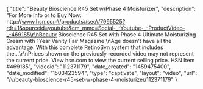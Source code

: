 {
    "title": "Beauty Bioscience R45 Set w\/Phase 4   Moisturizer",
    "description": "For More Info or to Buy Now: http:\/\/www.hsn.com\/products\/seo\/7995525?rdr=1&sourceid=youtube&cm_mmc=Social-_-Youtube-_-ProductVideo-_-469185\r\nBeauty Bioscience R45 Set with Phase 4   Ultimate Moisturizing Cream with 1Year Vanity Fair Magazine \nAge doesn't have all the advantage. With this complete RetinoSyn system that includes the...\r\nPrices shown on the previously recorded video may not represent the current price.  View hsn.com to view the current selling price. HSN Item #469185",
    "videoid": "112371179",
    "date_created": "1459475400",
    "date_modified": "1503423594",
    "type": "captivate",
    "layout": "video",
    "url": "\/v\/beauty-bioscience-r45-set-w-phase-4-moisturizer\/112371179"
}